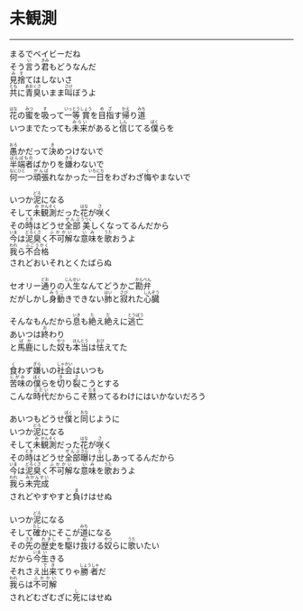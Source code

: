 # 未観測
---
<lyric>
まるでベイビーだね<br/>
そう<ruby>言<rt>い</rt></ruby>う<ruby>君<rt>きみ</rt></ruby>もどうなんだ<br/>
<ruby>見捨<rt>みす</rt></ruby>てはしないさ<br/>
<ruby>共<rt>とも</rt></ruby>に<ruby>青臭<rt>あおくさ</rt></ruby>いまま<ruby>叫<rt>さけ</rt></ruby>ぼうよ<br/>
<br/>
<ruby>花<rt>はな</rt></ruby>の<ruby>蜜<rt>みつ</rt></ruby>を<ruby>吸<rt>す</rt></ruby>って<ruby>一等<rt>いっとう</rt></ruby><ruby>賞<rt>しょう</rt></ruby>を<ruby>目指<rt>めざ</rt></ruby>す<ruby>帰<rt>かえ</rt></ruby>り<ruby>道<rt>みち</rt></ruby><br/>
いつまでたっても<ruby>未来<rt>みらい</rt></ruby>があると<ruby>信<rt>しん</rt></ruby>じてる<ruby>僕<rt>ぼく</rt></ruby>らを<br/>
<br/>
<ruby>愚<rt>おろ</rt></ruby>かだって<ruby>決<rt>き</rt></ruby>めつけないで<br/>
<ruby>半端者<rt>はんぱもの</rt></ruby>ばかりを<ruby>嫌<rt>きら</rt></ruby>わないで<br/>
<ruby>何一<rt>なにひと</rt></ruby>つ<ruby>頑張<rt>がんば</rt></ruby>れなかった<ruby>一<rt>いち</rt></ruby><ruby>日<rt>にち</rt></ruby>をわざわざ<ruby>悔<rt>く</rt></ruby>やまないで<br/>
<br/>
いつか<ruby>泥<rt>どろ</rt></ruby>になる<br/>
そして<ruby>未<rt>み</rt></ruby><ruby>観測<rt>かんそく</rt></ruby>だった<ruby>花<rt>はな</rt></ruby>が<ruby>咲<rt>さ</rt></ruby>く<br/>
その<ruby>時<rt>とき</rt></ruby>はどうせ<ruby>全部<rt>ぜんぶ</rt></ruby><ruby>美<rt>うつく</rt></ruby>しくなってるんだから<br/>
<ruby>今<rt>いま</rt></ruby>は<ruby>泥臭<rt>どろくさ</rt></ruby>く<ruby>不可解<rt>ふかかい</rt></ruby>な<ruby>意味<rt>いみ</rt></ruby>を<ruby>歌<rt>うた</rt></ruby>おうよ<br/>
<ruby>我<rt>われ</rt></ruby>ら<ruby>不合格<rt>ふごうかく</rt></ruby><br/>
されどおいそれとくたばらぬ<br/>
<br/>
セオリー<ruby>通<rt>どお</rt></ruby>りの<ruby>人生<rt>じんせい</rt></ruby>なんてどうかご<ruby>勘弁<rt>かんべん</rt></ruby><br/>
だがしかし<ruby>身動<rt>みうご</rt></ruby>きできない<ruby>肺<rt>はい</rt></ruby>と<ruby>寂<rt>さび</rt></ruby>れた<ruby>心臓<rt>しんぞう</rt></ruby><br/>
<br/>
そんなもんだから<ruby>息<rt>いき</rt></ruby>も<ruby>絶<rt>た</rt></ruby>え<ruby>絶<rt>だ</rt></ruby>えに<ruby>逃亡<rt>とうぼう</rt></ruby><br/>
あいつは<ruby>終<rt>お</rt></ruby>わり<br/>
と<ruby>馬鹿<rt>ばか</rt></ruby>にした<ruby>奴<rt>やつ</rt></ruby>も<ruby>本当<rt>ほんとう</rt></ruby>は<ruby>怯<rt>おび</rt></ruby>えてた<br/>
<br/>
<ruby>食<rt>く</rt></ruby>わず<ruby>嫌<rt>ぎら</rt></ruby>いの<ruby>社会<rt>しゃかい</rt></ruby>はいつも<br/>
<ruby>苦味<rt>にがみ</rt></ruby>の<ruby>僕<rt>ぼく</rt></ruby>らを<ruby>切<rt>き</rt></ruby>り<ruby>裂<rt>さ</rt></ruby>こうとする<br/>
こんな<ruby>時代<rt>じだい</rt></ruby>だからこそ<ruby>黙<rt>だま</rt></ruby>ってるわけにはいかないだろう<br/>
<br/>
あいつもどうせ<ruby>僕<rt>ぼく</rt></ruby>と<ruby>同<rt>おな</rt></ruby>じように<br/>
いつか<ruby>泥<rt>どろ</rt></ruby>になる<br/>
そして<ruby>未<rt>み</rt></ruby><ruby>観測<rt>かんそく</rt></ruby>だった<ruby>花<rt>はな</rt></ruby>が<ruby>咲<rt>さ</rt></ruby>く<br/>
その<ruby>時<rt>とき</rt></ruby>はどうせ<ruby>全部<rt>ぜんぶ</rt></ruby><ruby>曝<rt>さら</rt></ruby>け<ruby>出<rt>だ</rt></ruby>しあってるんだから<br/>
<ruby>今<rt>いま</rt></ruby>は<ruby>泥臭<rt>どろくさ</rt></ruby>く<ruby>不可解<rt>ふかかい</rt></ruby>な<ruby>意味<rt>いみ</rt></ruby>を<ruby>歌<rt>うた</rt></ruby>おうよ<br/>
<ruby>我<rt>われ</rt></ruby>ら<ruby>未完成<rt>みかんせい</rt></ruby><br/>
されどやすやすと<ruby>負<rt>ま</rt></ruby>けはせぬ<br/>
<br/>
いつか<ruby>泥<rt>どろ</rt></ruby>になる<br/>
そして<ruby>確<rt>たし</rt></ruby>かにそこが<ruby>道<rt>みち</rt></ruby>になる<br/>
その<ruby>先<rt>さき</rt></ruby>の<ruby>歴史<rt>れきし</rt></ruby>を<ruby>駆<rt>か</rt></ruby>け<ruby>抜<rt>ぬ</rt></ruby>ける<ruby>奴<rt>やつ</rt></ruby>らに<ruby>歌<rt>うた</rt></ruby>いたい<br/>
だから<ruby>今<rt>いま</rt></ruby><ruby>生<rt>い</rt></ruby>きる<br/>
それさえ<ruby>出来<rt>でき</rt></ruby>てりゃ<ruby>勝者<rt>しょうしゃ</rt></ruby>だ<br/>
<ruby>我<rt>われ</rt></ruby>らは<ruby>不可解<rt>ふかかい</rt></ruby><br/>
されどむざむざに<ruby>死<rt>し</rt></ruby>にはせぬ<br/>
</lyric>
